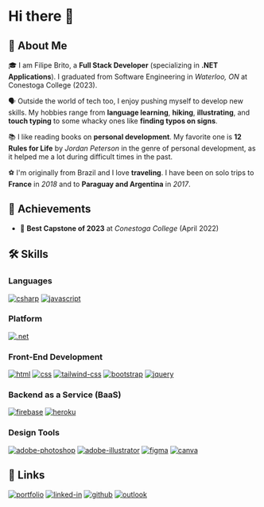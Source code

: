 # Hi there 👋

## 🚀 About Me

🎓 I am Filipe Brito, a **Full Stack Developer** (specializing in **.NET Applications**). I graduated from Software Engineering in _Waterloo, ON_ at Conestoga College (2023).

🗣 Outside the world of tech too, I enjoy pushing myself to develop new skills. My hobbies range from **language learning**, **hiking**, **illustrating**, and **touch typing** to some whacky ones like **finding typos on signs**.

📚 I like reading books on **personal development**. My favorite one is **12 Rules for Life** by _Jordan Peterson_ in the genre of personal development, as it helped me a lot during difficult times in the past.

⚽ I'm originally from Brazil and I love **traveling**. I have been on solo trips to **France** in _2018_ and to **Paraguay and Argentina** in _2017_.

## 🏅 Achievements

-   🌟 **Best Capstone of 2023** at _Conestoga College_ (April 2022)

## 🛠️ Skills

### Languages

[![csharp](https://img.shields.io/badge/C%23-3178C6?style=for-the-badge&logo=csharp)](#)
[![javascript](https://img.shields.io/badge/JavaScript-323330?style=for-the-badge&logo=javascript&logoColor=F7DF1E)](#)

### Platform

[![.net](https://img.shields.io/badge/.NET-3178C6?style=for-the-badge&logo=.net)](#)

### Front-End Development

[![html](https://img.shields.io/badge/HTML5-E34F26?style=for-the-badge&logo=html5&logoColor=white)](#)
[![css](https://img.shields.io/badge/CSS3-1572B6?style=for-the-badge&logo=css3&logoColor=white)](#)
[![tailwind-css](https://img.shields.io/badge/tailwind_css-06B6D4?style=for-the-badge&logo=tailwind-css&logoColor=white)](#)
[![bootstrap](https://img.shields.io/badge/Bootstrap-563D7C?style=for-the-badge&logo=bootstrap&logoColor=white)](#)
[![jquery](https://img.shields.io/badge/jQuery-0769AD?style=for-the-badge&logo=jquery&logoColor=white)](#)

### Backend as a Service (BaaS)

[![firebase](https://img.shields.io/badge/Firebase-ffaa00?style=for-the-badge&logo=Firebase&logoColor=white)](#)
[![heroku](https://img.shields.io/badge/Heroku-430098?style=for-the-badge&logo=heroku&logoColor=white)](#)

### Design Tools

[![adobe-photoshop](https://img.shields.io/badge/adobe_photoshop-001d34?style=for-the-badge&logo=adobe-photoshop)](#)
[![adobe-illustrator](https://img.shields.io/badge/adobe_illustrator-470137?style=for-the-badge&logo=adobe-illustrator)](#)
[![figma](https://img.shields.io/badge/figma-000000?style=for-the-badge&logo=figma&logoColor=white)](#)
[![canva](https://img.shields.io/badge/canva-00C4CC?style=for-the-badge&logo=canva&logoColor=white)](#)

## 🔗 Links

[![portfolio](https://img.shields.io/badge/Portfolio-FF7139?style=for-the-badge&logo=firefoxbrowser&logoColor=white)](https://filipebrito.me/)
[![linked-in](https://img.shields.io/badge/Linked_In-0077B5?style=for-the-badge&logo=LinkedIn&logoColor=white)](https://www.linkedin.com/in/filipenbrito/)
[![github](https://img.shields.io/badge/GitHub-000000?style=for-the-badge&logo=GitHub&logoColor=white)](https://github.com/fnbrito)
[![outlook](https://img.shields.io/badge/Outlook-0078D4?style=for-the-badge&logo=microsoftoutlook)](mailto:filipe.nbrito+dev@outlook.com)
<!--[![resume](https://img.shields.io/badge/Resume-4285F4?style=for-the-badge&logo=read-the-docs&logoColor=white)]() -->
<!--
**fnbrito/fnbrito** is a ✨ _special_ ✨ repository because its `README.md` (this file) appears on your GitHub profile.

Here are some ideas to get you started:

- 🔭 I’m currently working on ...
- 🌱 I’m currently learning ...
- 👯 I’m looking to collaborate on ...
- 🤔 I’m looking for help with ...
- 💬 Ask me about ...
- 📫 How to reach me: ...
- 😄 Pronouns: ...
- ⚡ Fun fact: ...
-->
